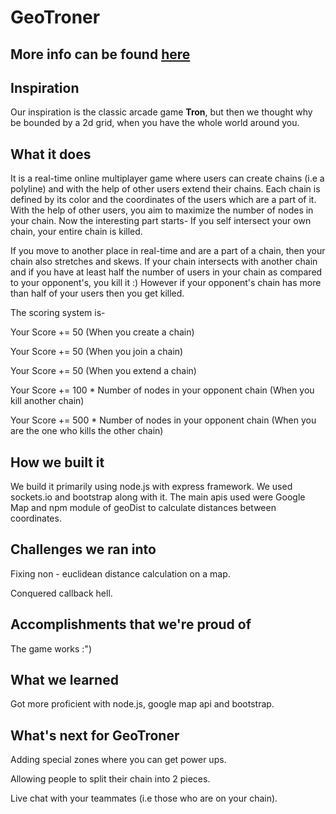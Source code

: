 # GeoTroner

## More info can be found [here](https://devpost.com/software/geotroner)

## Inspiration
Our inspiration is the classic arcade game **Tron**, but then we thought why be bounded by a 2d grid, when you have the whole world around you. 

## What it does
It is a real-time online multiplayer game where users can create chains (i.e a polyline) and with the help of other users extend their chains. Each chain is defined by its color and the coordinates of the users which are a part of it. With the help of other users, you aim to maximize the number of nodes in your chain. Now the interesting part starts- 
If you self intersect your own chain, your entire chain is killed.

If you move to another place in real-time and are a part of a chain, then your chain also stretches and skews.
If your chain intersects with another chain and if you have at least half the number of users in your chain as compared to your opponent's, you kill it :) However if your opponent's chain has more than half of your users then you get killed. 

The scoring system is- 

Your Score += 50 (When you create a chain)

Your Score += 50 (When you join a chain)

Your Score += 50 (When you extend a chain)

Your Score += 100 * Number of nodes in your opponent chain (When you kill another chain)

Your Score += 500 * Number of nodes in your opponent chain (When you are the one who kills the other chain)

## How we built it
We build it primarily using node.js with express framework. We used sockets.io and bootstrap along with it. The main apis used were Google Map and npm module of geoDist to calculate distances between coordinates.

## Challenges we ran into
Fixing non - euclidean distance calculation on a map.

Conquered callback hell.

## Accomplishments that we're proud of
The game works :")

## What we learned
Got more proficient with node.js, google map api and bootstrap.

## What's next for GeoTroner
Adding special zones where you can get power ups. 

Allowing people to split their chain into 2 pieces.

Live chat with your teammates (i.e those who are on your chain).

